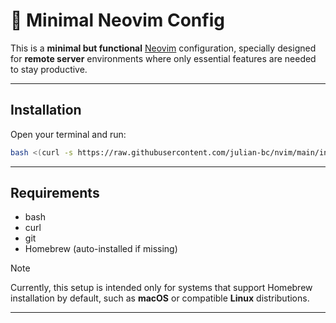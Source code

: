 # 👾 Minimal Neovim Config
This is a **minimal but functional** [Neovim](https://neovim.io/) configuration, specially designed for **remote server** environments where only essential features are needed to stay productive.

---

## Installation

Open your terminal and run:

```bash
bash <(curl -s https://raw.githubusercontent.com/julian-bc/nvim/main/install.sh)
```

---
## Requirements
- bash
- curl
- git
- Homebrew (auto-installed if missing)

> [!NOTE] 
> Currently, this setup is intended only for systems that support Homebrew installation by default, such as **macOS** or compatible **Linux** distributions.
---

